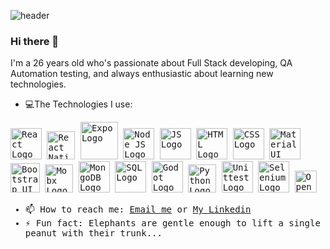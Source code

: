 

![header](https://i.postimg.cc/C1J2B9Vh/My-Post.png)

### Hi there 👋

I'm a 26 years old who's passionate about Full Stack developing, QA Automation testing, and always enthusiastic about learning new technologies.


- :computer:The Technologies I use:

<kbd>
  <kbd>
<img src="https://www.logolynx.com/images/logolynx/e1/e12c387bd8ebccf18a4741b4b83a6d71.png" alt="React Logo"  height="50">
  </kbd>
  <kbd>
<img src="https://assets-global.website-files.com/5d9bc5d562ffc2869b470941/5e1f9804b36ff7196d4b72a0_logo-react-native-tech.png" alt="React Native Logo"  height="45">
</kbd>
  <kbd>
<img src="https://res.cloudinary.com/practicaldev/image/fetch/s--5N472VlU--/c_imagga_scale,f_auto,fl_progressive,h_900,q_auto,w_1600/https://repository-images.githubusercontent.com/65750241/79017180-d4ce-11e9-9955-3f0a7be00c7a" alt="Expo Logo"  height="60">
  </kbd>
  <kbd>
<img src="https://d2eip9sf3oo6c2.cloudfront.net/tags/images/000/000/256/full/nodejslogo.png" alt="Node JS Logo"  height="50">
  </kbd>
  <kbd>
<img src="https://www.vitoshacademy.com/wp-content/uploads/2015/04/JS.png" alt="JS Logo"  height="50">
  </kbd>
  <kbd>
<img src="https://upload.wikimedia.org/wikipedia/commons/thumb/6/61/HTML5_logo_and_wordmark.svg/1200px-HTML5_logo_and_wordmark.svg.png" alt="HTML Logo"  height="50">
  </kbd>
  <kbd>
<img src="https://upload.wikimedia.org/wikipedia/commons/d/d5/CSS3_logo_and_wordmark.svg" alt="CSS Logo"  height="50">
  </kbd>
  <kbd>
<img src="https://miro.medium.com/max/3840/1*z3V7CxdSbGGdOMU0K0X7zg.png" alt="Material UI Logo"  height="50">
  </kbd>
  <kbd>
<img src="https://raw.githubusercontent.com/angular-ui/angular-ui.github.com/master/logo/UI_Shield_Bootstrap.png" alt="Bootstrap UI Logo"  height="47">
  </kbd>
  <kbd>
<img src="https://mobx.js.org/img/mobx.png" alt="Mobx Logo"  height="45">
  <kbd>
<img src="https://cdn.app.compendium.com/uploads/user/e7c690e8-6ff9-102a-ac6d-e4aebca50425/f4a5b21d-66fa-4885-92bf-c4e81c06d916/Image/e5eee315a17de0d7f56117077eb71fa9/mongo.png" alt="MongoDB Logo"  height="50">
  </kbd>
  <kbd>
<img src="https://markdpatton.files.wordpress.com/2020/03/azuresqllogo.png" alt="SQL Logo"  height="50">
  </kbd>
  <kbd>
<img src="https://upload.wikimedia.org/wikipedia/commons/thumb/5/5a/Godot_logo.svg/1200px-Godot_logo.svg.png" alt="Godot Logo"  height="50">
  </kbd>
  <kbd>
<img src="https://res.cloudinary.com/practicaldev/image/fetch/s--uSnYxWbN--/c_imagga_scale,f_auto,fl_progressive,h_900,q_auto,w_1600/https://external-content.duckduckgo.com/iu/%3Fu%3Dhttps%253A%252F%252Fyourdevops.org%252Fwp-content%252Fuploads%252F2019%252F03%252Fpython3.jpg%26f%3D1%26nofb%3D1" alt="Python Logo"  height="45">
      </kbd>
     <kbd>
 <img src="https://blog.testproject.io/wp-content/uploads/2020/06/Pyunit.png" alt="Unittest Logo"  height="50">
   </kbd>
   <kbd>
 <img src="https://external-content.duckduckgo.com/iu/?u=http%3A%2F%2Fwww.xmxblog.com%2Fwp-content%2Fuploads%2F2020%2F12%2Fselenium.jpg&f=1&nofb=1" alt="Selenium Logo"  height="50">
   </kbd>
  <kbd>
  <img alt="Openpyxl Logo" src="https://openpyxl.readthedocs.io/en/stable/_static/logo.png" height="35">
  </kbd>
</kbd>

- 📫 How to reach me: [Email me](drorya2324@gmail.com) or [My Linkedin](https://www.linkedin.com/in/dror-yair-b4b4361b3/)
- ⚡ Fun fact: Elephants are gentle enough to lift a single peanut with their trunk...

